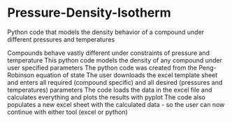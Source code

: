 # Pressure-Density-Isotherm
Python code that models the density behavior of a compound under different pressures and temperatures

Compounds behave vastly different under constraints of pressure and temperature
This python code models the density of any compound under user specified parameters
The python code was created from the Peng-Robinson equation of state
The user downloads the excel template sheet and enters all required (compound specific) and all desired (pressures and temperatures) parameters
The code loads the data in the excel file and calculates everything and plots the results with pyplot
The code also populates a new excel sheet with the calculated data - so the user can now continue with either tool (excel or python)
